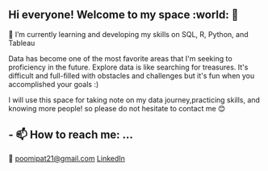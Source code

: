 ## Hi everyone! Welcome to my space :world: 👋
🌱 I’m currently learning and developing my skills on SQL, R, Python, and Tableau

Data has become one of the most favorite areas that I'm seeking to proficiency in the future. Explore data is like searching for treasures. It's difficult and full-filled with obstacles and challenges but it's fun when you accomplished your goals :)

I will use this space for taking note on my data journey,practicing skills, and knowing more people! so please do not hesitate to contact me :blush:

## - 📫 How to reach me: ...
:e-mail: poomipat21@gmail.com
[LinkedIn](https://th.linkedin.com/in/poomipat-charoenphon)

<!--
**pondzaz3553/pondzaz3553** is a ✨ _special_ ✨ repository because its `README.md` (this file) appears on your GitHub profile.

Here are some ideas to get you started:

- 🔭 I’m currently working on ...
- 🌱 I’m currently learning ...
- 👯 I’m looking to collaborate on ...
- 🤔 I’m looking for help with ...
- 💬 Ask me about ...
- 📫 How to reach me: ...
- 😄 Pronouns: ...
- ⚡ Fun fact: ...
-->
